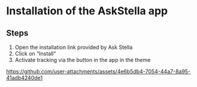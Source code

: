 # Installation of the AskStella app

## Steps

1. Open the installation link provided by Ask Stella
2. Click on "Install"
3. Activate tracking via the button in the app in the theme

https://github.com/user-attachments/assets/4e6b5db4-7054-44a7-8a95-41adb4240de1
